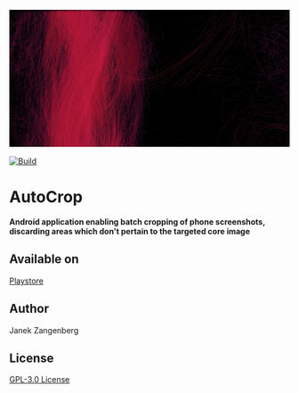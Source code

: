 ![alt text](store-images/grafics/Webp.net-resizeimage.jpg?raw=true)

[![Build](https://github.com/w2sv/AutoCrop/workflows/workflow.yaml/badge.svg)](https://github.com/w2sv/AutoCrop/actions)

# AutoCrop

  __Android application enabling batch cropping of phone screenshots, discarding areas which don't pertain to the targeted core image__

## Available on

[Playstore](https://play.google.com/store/apps/details?id=com.w2sv.autocrop)

## Author
Janek Zangenberg

## License
[GPL-3.0 License](LICENSE)
